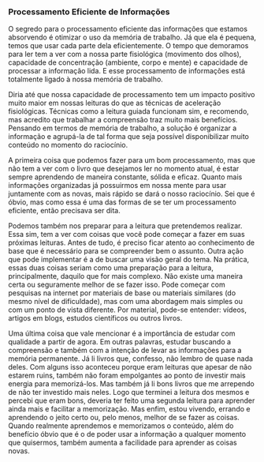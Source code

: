 ### Processamento Eficiente de Informações

O segredo para o processamento eficiente das informações que estamos absorvendo é otimizar o uso da memória de trabalho. Já que ela é pequena, temos que usar cada parte dela eficientemente. O tempo que demoramos para ler tem a ver com a nossa parte fisiológica (movimento dos olhos), capacidade de concentração (ambiente, corpo e mente) e capacidade de processar a informação lida. E esse processamento de informações está totalmente ligado à nossa memória de trabalho.

Diria até que nossa capacidade de processamento tem um impacto positivo muito maior em nossas leituras do que as técnicas de aceleração fisiológicas. Técnicas como a leitura guiada funcionam sim, e recomendo, mas acredito que trabalhar a compreensão traz muito mais benefícios. Pensando em termos de memória de trabalho, a solução é organizar a informação e agrupá-la de tal forma que seja possível disponibilizar muito conteúdo no momento do raciocínio. 

A primeira coisa que podemos fazer para um bom processamento, mas que não tem a ver com o livro que desejamos ler no momento atual, é estar sempre aprendendo de maneira constante, sólida e eficaz. Quanto mais informações organizadas já possuirmos em nossa mente para usar juntamente com as novas, mais rápido se dará o nosso raciocínio. Sei que é óbvio, mas como essa é uma das formas de se ter um processamento eficiente, então precisava ser dita.

Podemos também nos preparar para a leitura que pretendemos realizar. Essa sim, tem a ver com coisas que você pode começar a fazer em suas próximas leituras. Antes de tudo, é preciso ficar atento ao conhecimento de base que é necessário para se compreender bem o assunto. Outra ação que pode implementar é a de buscar uma visão geral do tema. Na prática, essas duas coisas seriam como uma preparação para a leitura, principalmente, daquilo que for mais complexo. Não existe uma maneira certa ou seguramente melhor de se fazer isso. Pode começar com pesquisas na internet por materiais de base ou materiais similares (do mesmo nível de dificuldade), mas com uma abordagem mais simples ou com um ponto de vista diferente. Por material, pode-se entender: vídeos, artigos em blogs, estudos científicos ou outros livros.

Uma última coisa que vale mencionar é a importância de estudar com qualidade a partir de agora. Em outras palavras, estudar buscando a compreensão e também com a intenção de levar as informações para a memória permanente. Já li livros que, confesso, não lembro de quase nada deles. Com alguns isso aconteceu porque eram leituras que apesar de não estarem ruins, também não foram empolgantes ao ponto de investir mais energia para memorizá-los. Mas também já li bons livros que me arrependo de não ter investido mais neles. Logo que terminei a leitura dos mesmos e percebi que eram bons, deveria ter feito uma segunda leitura para aprender ainda mais e facilitar a memorização. Mas enfim, estou vivendo, errando e aprendendo o jeito certo ou, pelo menos, melhor de se fazer as coisas. Quando realmente aprendemos e memorizamos o conteúdo, além do benefício óbvio que é o de poder usar a informação a qualquer momento que quisermos, também aumenta a facilidade para aprender as coisas novas.

